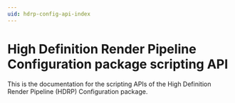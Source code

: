 ```yaml
---
uid: hdrp-config-api-index
---
```


# High Definition Render Pipeline Configuration package scripting API

This is the documentation for the scripting APIs of the High Definition Render Pipeline (HDRP) Configuration package.
